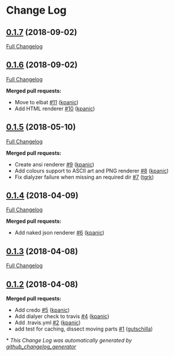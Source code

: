 # Change Log

## [0.1.7](https://github.com/kpanic/forecastr/tree/0.1.7) (2018-09-02)
[Full Changelog](https://github.com/kpanic/forecastr/compare/0.1.6...0.1.7)

## [0.1.6](https://github.com/kpanic/forecastr/tree/0.1.6) (2018-09-02)
[Full Changelog](https://github.com/kpanic/forecastr/compare/0.1.5...0.1.6)

**Merged pull requests:**

- Move to elbat [\#11](https://github.com/kpanic/forecastr/pull/11) ([kpanic](https://github.com/kpanic))
- Add HTML renderer [\#10](https://github.com/kpanic/forecastr/pull/10) ([kpanic](https://github.com/kpanic))

## [0.1.5](https://github.com/kpanic/forecastr/tree/0.1.5) (2018-05-10)
[Full Changelog](https://github.com/kpanic/forecastr/compare/0.1.4...0.1.5)

**Merged pull requests:**

- Create ansi renderer [\#9](https://github.com/kpanic/forecastr/pull/9) ([kpanic](https://github.com/kpanic))
- Add colours support to ASCII art and PNG renderer [\#8](https://github.com/kpanic/forecastr/pull/8) ([kpanic](https://github.com/kpanic))
- Fix dialyzer failure when missing an required dir [\#7](https://github.com/kpanic/forecastr/pull/7) ([tgrk](https://github.com/tgrk))

## [0.1.4](https://github.com/kpanic/forecastr/tree/0.1.4) (2018-04-09)
[Full Changelog](https://github.com/kpanic/forecastr/compare/0.1.3...0.1.4)

**Merged pull requests:**

- Add naked json renderer [\#6](https://github.com/kpanic/forecastr/pull/6) ([kpanic](https://github.com/kpanic))

## [0.1.3](https://github.com/kpanic/forecastr/tree/0.1.3) (2018-04-08)
[Full Changelog](https://github.com/kpanic/forecastr/compare/0.1.2...0.1.3)

## [0.1.2](https://github.com/kpanic/forecastr/tree/0.1.2) (2018-04-08)
**Merged pull requests:**

- Add credo [\#5](https://github.com/kpanic/forecastr/pull/5) ([kpanic](https://github.com/kpanic))
- Add dialyer check to travis [\#4](https://github.com/kpanic/forecastr/pull/4) ([kpanic](https://github.com/kpanic))
- Add .travis.yml [\#2](https://github.com/kpanic/forecastr/pull/2) ([kpanic](https://github.com/kpanic))
- add test for caching, dissect moving parts [\#1](https://github.com/kpanic/forecastr/pull/1) ([gutschilla](https://github.com/gutschilla))



\* *This Change Log was automatically generated by [github_changelog_generator](https://github.com/skywinder/Github-Changelog-Generator)*